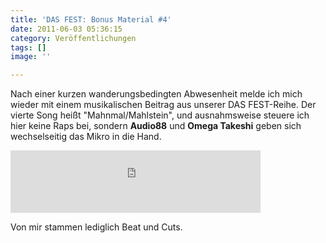 ```yaml
---
title: 'DAS FEST: Bonus Material #4'
date: 2011-06-03 05:36:15
category: Veröffentlichungen
tags: []
image: ''

---
```


Nach einer kurzen wanderungsbedingten Abwesenheit melde ich mich wieder mit einem musikalischen Beitrag aus unserer DAS FEST-Reihe. Der vierte Song heißt "Mahnmal/Mahlstein", und ausnahmsweise steuere ich hier keine Raps bei, sondern **Audio88** und **Omega Takeshi**  geben sich wechselseitig das Mikro in die Hand.  
<iframe width="400" height="100" style="position: relative; display: block; width: 400px; height: 100px;" src="http://bandcamp.com/EmbeddedPlayer/v=2/track=1469165704/size=venti/bgcol=FFFFFF/linkcol=E60003/" allowtransparency="true" frameborder="0"></iframe>
  
Von mir stammen lediglich Beat und Cuts.

